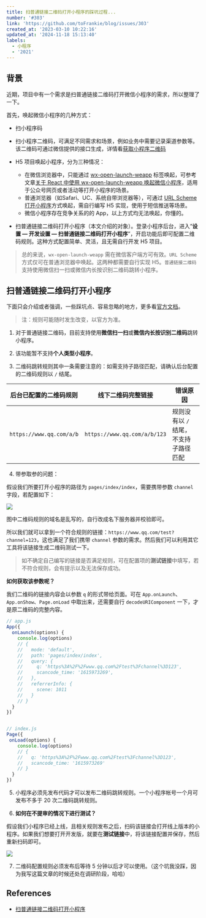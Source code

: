 ```yaml
---
title: 扫普通链接二维码打开小程序的踩坑过程...
number: '#303'
link: 'https://github.com/toFrankie/blog/issues/303'
created_at: '2023-03-10 10:22:16'
updated_at: '2024-11-18 15:13:40'
labels:
  - 小程序
  - '2021'
---
```

## 背景

近期，项目中有一个需求是扫普通链接二维码打开微信小程序的需求，所以整理了一下。

首先，唤起微信小程序的几种方式：

- 扫小程序码
- 扫小程序二维码，可满足不同需求和场景，例如业务中需要记录渠道参数等。该二维码可通过微信提供的接口生成，详情看[获取小程序二维码](https://developers.weixin.qq.com/miniprogram/dev/framework/open-ability/qr-code.html#%E8%8E%B7%E5%8F%96%E5%B0%8F%E7%A8%8B%E5%BA%8F%E4%BA%8C%E7%BB%B4%E7%A0%81%EF%BC%88%E4%B8%8D%E6%8E%A8%E8%8D%90%E4%BD%BF%E7%94%A8%EF%BC%89)
- H5 项目唤起小程序，分为三种情况：
    - 在微信浏览器中，只能通过 [wx-open-launch-weapp](https://developers.weixin.qq.com/doc/offiaccount/OA_Web_Apps/Wechat_Open_Tag.html) 标签唤起，可参考文章[关于 React 中使用 wx-open-launch-weapp 唤起微信小程序](https://github.com/toFrankie/blog/issues/153)，适用于公众号网页或者活动等打开小程序的场景。
    - 普通浏览器（如Safari、UC、系统自带浏览器等），可通过 [URL Scheme 打开小程序](https://developers.weixin.qq.com/miniprogram/dev/framework/open-ability/url-scheme.html)方式唤起，需自行编写 H5 实现，使用于短信推送等场景。
    - 微信小程序存在竞争关系的的 App，以上方式均无法唤起，你懂的。

- 扫普通链接二维码打开小程序（本文介绍的对象）。登录小程序后台，进入“**设置 — 开发设置 — 扫普通链接二维码打开小程序**”，开启功能后即可配置二维码规则。这种方式配置简单、灵活，且无需自行开发 H5 项目。


> 总的来说，`wx-open-launch-weapp` 需在微信客户端方可有效。`URL Scheme` 方式仅可在普通浏览器中唤起。这两种都需要自行实现 H5。`普通链接二维码` 支持使用微信扫一扫或微信内长按识别二维码跳转小程序。

## 扫普通链接二维码打开小程序

下面只会介绍或者强调，一些踩坑点、容易忽略的地方，更多看[官方文档](https://developers.weixin.qq.com/miniprogram/introduction/qrcode.html)。

> 注：规则可能随时发生改变，以官方为准。

1. 对于普通链接二维码，目前支持使用**微信扫一扫**或**微信内长按识别二维码**跳转小程序。

2. 该功能暂不支持**个人类型小程序**。

3. 二维码跳转规则其中一条需要注意的：如需支持子路径匹配，请确认后台配置的二维码规则以 `/` 结尾。

| 后台已配置的二维码规则 | 线下二维码完整链接 | 错误原因 |
| :---: | :---: | --- |
| `https://www.qq.com/a/b` | `https://www.qq.com/a/b/123` | 规则没有以 `/` 结尾，不支持子路径匹配 |

4. 带参取参的问题：

假设我们所要打开小程序的路径为 `pages/index/index`，需要携带参数 `channel` 字段，若配置如下：

![](https://upload-images.jianshu.io/upload_images/5128488-c64bdae4f9168d73.png?imageMogr2/auto-orient/strip%7CimageView2/2/w/1240)

图中二维码规则的域名是乱写的，自行改成名下服务器并校验即可。

所以我们就可以拿到一个符合规则的链接：`https://www.qq.com/test?channel=123`，这也满足了我们携带 `channel` 参数的需求。然后我们可以利用其它工具将该链接生成二维码测试一下。

> 如不确定自己编写的链接是否满足规则，可在配置项的**测试链接**中填写，若不符合规则，会有提示以及无法保存成功。

**如何获取该参数呢？**

我们二维码的链接内容会以参数 `q` 的形式带给页面。可在 `App.onLaunch`、`App.onShow`、`Page.onLoad` 中取出来，还需要自行 `decodeURIComponent` 一下，才是原二维码的完整内容。

```js
// app.js
App({
  onLaunch(options) {
    console.log(options)
    // {
    //   mode: 'default',
    //   path: 'pages/index/index',
    //   query: {
    //     q: 'https%3A%2F%2Fwww.qq.com%2Ftest%3Fchannel%3D123',
    //     scancode_time: '1615973269',
    //   },
    //   referrerInfo: {
    //     scene: 1011
    //   }
    // }
  }
})


// index.js
Page({
 onLoad(options) {
    console.log(options)
    // {
    //   q: 'https%3A%2F%2Fwww.qq.com%2Ftest%3Fchannel%3D123',
    //   scancode_time: '1615973269'
    // }
  }
})
```
5. 小程序必须先发布代码才可以发布二维码跳转规则。一个小程序帐号一个月可发布不多于 20 次二维码跳转规则。

6. **如何在不提审的情况下进行测试？**

假设我们小程序已经上线，且相关规则发布之后，扫码该链接会打开线上版本的小程序。如果我们想要打开开发版，就要在**测试链接**中，将该链接配置并保存，然后重新扫码即可。

![](https://upload-images.jianshu.io/upload_images/5128488-c147951fb794781c.png?imageMogr2/auto-orient/strip%7CimageView2/2/w/1240)

7. 二维码配置规则必须发布后等待 5 分钟以后才可以使用。（这个坑我没踩，因为我写这篇文章的时候还处在调研阶段，哈哈）

## References

- [扫普通链接二维码打开小程序](https://developers.weixin.qq.com/miniprogram/introduction/qrcode.html)
